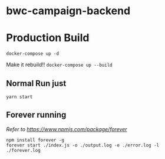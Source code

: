 # bwc-campaign-backend

# Production Build
`docker-compose up -d`

 Make it rebuild!!
`docker-compose up --build`

## Normal Run just 
`yarn start`  

## Forever running  
_Refer to https://www.npmjs.com/package/forever_ 

`npm install forever -g`  
`forever start ./index.js -o ./output.log -e ./error.log -l ./forever.log`